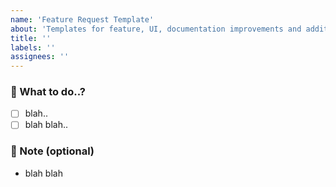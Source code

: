 ```yaml
---
name: 'Feature Request Template'
about: 'Templates for feature, UI, documentation improvements and additional requests.'
title: ''
labels: ''
assignees: ''
---
```


### 🤔 What to do..?

- [ ] blah..
- [ ] blah blah..

### 📝 Note (optional)

- blah blah
